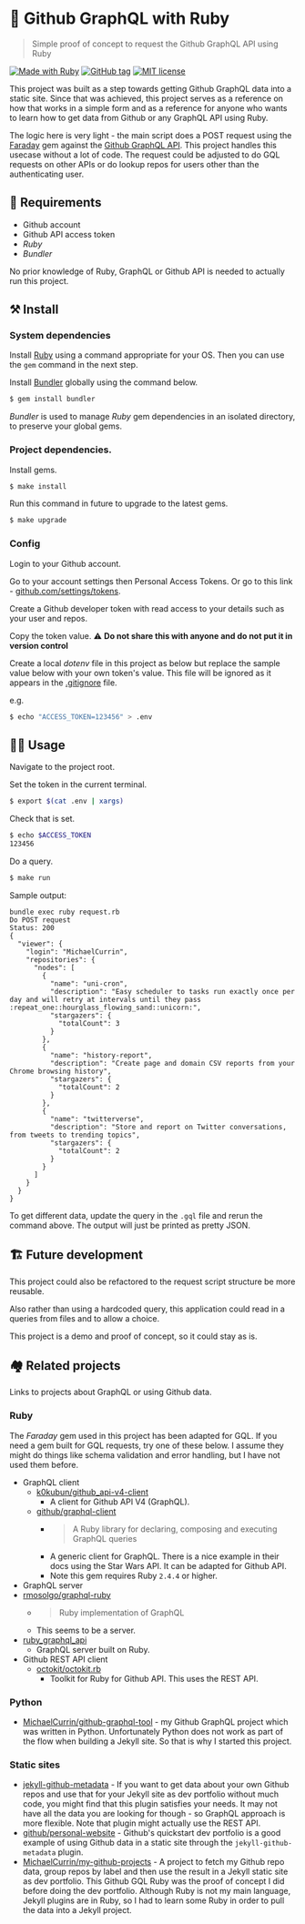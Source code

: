 # 💎 Github GraphQL with Ruby
> Simple proof of concept to request the Github GraphQL API using Ruby

[![Made with Ruby](https://img.shields.io/badge/Made%20with-Ruby-blue.svg)](https://www.ruby-lang.org)
[![GitHub tag](https://img.shields.io/github/tag/MichaelCurrin/github-gql-ruby.svg)](https://GitHub.com/MichaelCurrin/github-gql-ruby/tags/)
[![MIT license](https://img.shields.io/badge/License-MIT-blue.svg)](https://github.com/MichaelCurrin/gihhub-gql-ruby/blob/master/LICENSE)

This project was built as a step towards getting Github GraphQL data into a static site. Since that was achieved, this project serves as a reference on how that works in a simple form and as a reference for anyone who wants to learn how to get data from Github or any GraphQL API using Ruby.

The logic here is very light - the main script does a POST request using the [Faraday](https://lostisland.github.io/faraday/) gem against the [Github GraphQL API](https://developer.github.com/v4/). This project handles this usecase without a lot of code. The request could be adjusted to do GQL requests on other APIs or do lookup repos for users other than the authenticating user.


## 📝 Requirements

- Github account
- Github API access token
- _Ruby_
- _Bundler_

No prior knowledge of Ruby, GraphQL or Github API is needed to actually run this project.

## ⚒ Install

### System dependencies

Install [Ruby](https://www.ruby-lang.org/en/documentation/installation/#package-management-systems) using a command appropriate for your OS. Then you can use the `gem` command in the next step.

Install [Bundler](https://bundler.io/) globally using the command below.

```bash
$ gem install bundler
```

_Bundler_ is used to manage _Ruby_ gem dependencies in an isolated directory, to preserve your global gems.


### Project dependencies.

Install gems.

```bash
$ make install
```

Run this command in future to upgrade to the latest gems.

```bash
$ make upgrade
```

### Config

Login to your Github account.

Go to your account settings then Personal Access Tokens. Or go to this link - [github.com/settings/tokens](https://github.com/settings/tokens).

Create a Github developer token with read access to your details such as your user and repos.

Copy the token value. :warning: **Do not share this with anyone and do not put it in version control**

Create a local _dotenv_ file in this project as below but replace the sample value below with your own token's value. This file will be ignored as it appears in the [.gitignore](/.gitignore) file.

e.g.

```sh
$ echo "ACCESS_TOKEN=123456" > .env
```

## 🏋️‍♂️ Usage

Navigate to the project root.

Set the token in the current terminal.

```sh
$ export $(cat .env | xargs)
```

Check that is set.

```sh
$ echo $ACCESS_TOKEN
123456
```

Do a query.

```sh
$ make run
```

Sample output:

```
bundle exec ruby request.rb
Do POST request
Status: 200
{
  "viewer": {
    "login": "MichaelCurrin",
    "repositories": {
      "nodes": [
        {
          "name": "uni-cron",
          "description": "Easy scheduler to tasks run exactly once per day and will retry at intervals until they pass :repeat_one::hourglass_flowing_sand::unicorn:",
          "stargazers": {
            "totalCount": 3
          }
        },
        {
          "name": "history-report",
          "description": "Create page and domain CSV reports from your Chrome browsing history",
          "stargazers": {
            "totalCount": 2
          }
        },
        {
          "name": "twitterverse",
          "description": "Store and report on Twitter conversations, from tweets to trending topics",
          "stargazers": {
            "totalCount": 2
          }
        }
      ]
    }
  }
}
```

To get different data, update the query in the `.gql` file and rerun the command above. The output will just be printed as pretty JSON.


## 🏗 Future development

This project could also be refactored to the request script structure be more reusable.

Also rather than using a hardcoded query, this application could read in a queries from files and to allow a choice.

This project is a demo and proof of concept, so it could stay as is.


## 🏘 Related projects

Links to projects about GraphQL or using Github data.

### Ruby

The _Faraday_ gem used in this project has been adapted for GQL. If you need a gem built for GQL requests, try one of these below. I assume they might do things like schema validation and error handling, but I have not used them before.

- GraphQL client
    - [k0kubun/github_api-v4-client](https://github.com/k0kubun/github_api-v4-client)
        - A client for Github API V4 (GraphQL).
    - [github/graphql-client](https://github.com/github/graphql-client) 
        - > A Ruby library for declaring, composing and executing GraphQL queries 
        - A generic client for GraphQL. There is a nice example in their docs using the Star Wars API. It can be adapted for Github API.
      - Note this gem requires Ruby `2.4.4` or higher.
- GraphQL server
- [rmosolgo/graphql-ruby](https://github.com/rmosolgo/graphql-ruby)
    - > Ruby implementation of GraphQL
    - This seems to be a server.
- [ruby_graphql_api](https://github.com/michaeltelford/ruby_graphql_api)
    - GraphQL server built on Ruby.
- Github REST API client
    - [octokit/octokit.rb](https://github.com/octokit/octokit.rb)
        - Toolkit for Ruby for Github API. This uses the REST API.

### Python

- [MichaelCurrin/github-graphql-tool](https://github.com/MichaelCurrin/github-graphql-tool) - my Github GraphQL project which was written in Python. Unfortunately Python does not work as part of the flow when building a Jekyll site. So that is why I started this project.


### Static sites

- [jekyll-github-metadata](https://github.com/jekyll/github-metadata) - If you want to get data about your own Github repos and use that for your Jekyll site as dev portfolio without much code, you might find that this plugin satisfies your needs. It may not have all the data you are looking for though - so GraphQL approach is more flexible. Note that plugin might actually use the REST API.
-  [github/personal-website](https://github.com/github/personal-website) - Github's quickstart dev portfolio is a good example of using Github data in a static site through the `jekyll-github-metadata` plugin.
- [MichaelCurrin/my-github-projects](https://github.com/MichaelCurrin/my-github-projects) - A project to fetch my Github repo data, group repos by label and then use the result in a Jekyll static site as dev portfolio. This Github GQL Ruby was the proof of concept I did before doing the dev portfolio. Although Ruby is not my main language, Jekyll plugins are in Ruby, so I had to learn some Ruby in order to pull the data into a Jekyll project.


